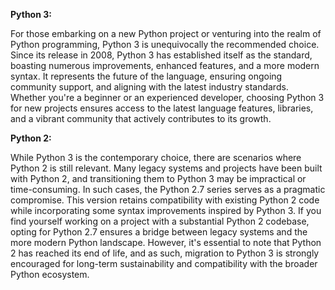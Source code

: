 **Python 3:**

For those embarking on a new Python project or venturing into the realm of Python programming, Python 3 is unequivocally the recommended choice. Since its release in 2008, Python 3 has established itself as the standard, boasting numerous improvements, enhanced features, and a more modern syntax. It represents the future of the language, ensuring ongoing community support, and aligning with the latest industry standards. Whether you're a beginner or an experienced developer, choosing Python 3 for new projects ensures access to the latest language features, libraries, and a vibrant community that actively contributes to its growth.

**Python 2:**

While Python 3 is the contemporary choice, there are scenarios where Python 2 is still relevant. Many legacy systems and projects have been built with Python 2, and transitioning them to Python 3 may be impractical or time-consuming. In such cases, the Python 2.7 series serves as a pragmatic compromise. This version retains compatibility with existing Python 2 code while incorporating some syntax improvements inspired by Python 3. If you find yourself working on a project with a substantial Python 2 codebase, opting for Python 2.7 ensures a bridge between legacy systems and the more modern Python landscape. However, it's essential to note that Python 2 has reached its end of life, and as such, migration to Python 3 is strongly encouraged for long-term sustainability and compatibility with the broader Python ecosystem.
